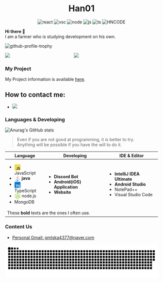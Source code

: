
<h1 align="center">Han01</h1>
<p align="center">
  <img src="https://aleen42.github.io/badges/src/react.svg" alt="react"/>
  <img src="https://aleen42.github.io/badges/src/visual_studio_code.svg" alt="vsc"/>
  <img src="https://aleen42.github.io/badges/src/node.svg" alt="node"/>
  <img src="https://aleen42.github.io/badges/src/javascript.svg" alt="js"/>
  <img src="https://aleen42.github.io/badges/src/typescript.svg" alt="ts"/>
  <img src="https://komarev.com/ghpvc/?username=HNCODE&label=Profile%20views&color=0e75b6&style=flat" alt="HNCODE" />
</p>

**Hi there 👋**<br/>
I am a farmer who is studying development on his own.

![github-profile-trophy](https://github-profile-trophy.vercel.app/?username=HNCODE&theme=onedark)

<div style="display: flex;">
  <img src="https://github-readme-stats.vercel.app/api?username=HNCODE&count_private=true&show_icons=true&theme=tokyonight" width="45%" />
  <a href="https://profile.codersrank.io/user/HNCODE/">
    <img src="https://cr-ss-service.azurewebsites.net/api/ScreenShot?widget=summary&username=HNCODE&badges=2&branding=false" width="45%" />
  </a>
</div>

### My Project
My Project information is available [here](projects.md).

## How to contact me:

<ul>
    <li>
    <a href="https://discord.com">
      <img src="https://img.shields.io/badge/-나를위한소녀-7289da?logo=Discord&logoColor=white&link=https://discord.com" />
    </a>
  </li>
</ul>

### Languages & Developing
![Anurag's GitHub stats](https://github-readme-stats.vercel.app/api/top-langs/?username=HNCODE&show_icons=true&theme=tokyonight&layout=compact)<br/>

> Even if you are not good at programming, it is better to try.<br/>
> Anything will be possible if you have the will to do it.<br/>
> 
<table>
    <thead>
        <tr>
          <th>Language</th>
          <th>Developing</th>
          <th>IDE & Editor</th>
        </tr>
    </thead>
    <tbody>
        <tr>
           <td>
             <ul>
               <li><img src="https://github.com/devicons/devicon/blob/master/icons/javascript/javascript-original.svg" height="20px" align="center"> JavaScript</li>
               <li><img src="https://github.com/devicons/devicon/blob/master/icons/java/java-original.svg" height="20px" align="center"> <b>java</b></li>
               <li><img src="https://github.com/devicons/devicon/blob/master/icons/typescript/typescript-original.svg" height="20px" align="center"> TypeScript</li>
               <li><img src="https://github.com/devicons/devicon/blob/master/icons/nodejs/nodejs-original.svg" height="20px" align="center"> node.js</li>
               <li>MongoDB</li>
             </ul> 
           </td>
            <td>
             <ul>
               <li><b>Discord Bot</b></li>
               <li><b>Android(iOS) Application</b></li>
               <li><b>Website</b></li>
             </ul> 
          </td>
          <td>
             <ul>
               <li><b>IntelliJ IDEA Ultimate</b></li>
               <li><b>Android Studio</b></li>
               <li>NotePad++</li>
               <li>Visual Studio Code</li>
             </ul> 
          </td>
        </tr>
      <tr>
        <td colspan='3'>These <b>bold</b> texts are the ones I often use.</td>
      </tr>
    </tbody>
</table>

### Content Us
<ul>
  <li><a href="gmlska4377@naver.com">
    Personal Gmail: gmlska4377@naver.com
  </a></li>
</ul>

<p align="center">
  <img align="center" src="https://github.com/GBcarvalho/GBcarvalho/blob/output/github-contribution-grid-snake.svg" alt="snake">
</p>
